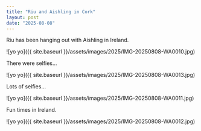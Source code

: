```yaml
---
title: "Riu and Aishling in Cork"
layout: post
date: "2025-08-08"
---
```


Riu has been hanging out with Aishling in Ireland.

![yo yo]({{ site.baseurl }}/assets/images/2025/IMG-20250808-WA0010.jpg)

There were selfies...

![yo yo]({{ site.baseurl }}/assets/images/2025/IMG-20250808-WA0013.jpg)

Lots of selfies...

![yo yo]({{ site.baseurl }}/assets/images/2025/IMG-20250808-WA0011.jpg)

Fun times in Ireland.

![yo yo]({{ site.baseurl }}/assets/images/2025/IMG-20250808-WA0012.jpg) 
